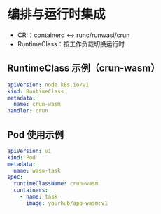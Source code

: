 # 编排与运行时集成

- CRI：containerd ↔ runc/runwasi/crun
- RuntimeClass：按工作负载切换运行时

## RuntimeClass 示例（crun-wasm）

```yaml
apiVersion: node.k8s.io/v1
kind: RuntimeClass
metadata:
  name: crun-wasm
handler: crun
```

## Pod 使用示例

```yaml
apiVersion: v1
kind: Pod
metadata:
  name: wasm-task
spec:
  runtimeClassName: crun-wasm
  containers:
    - name: task
      image: yourhub/app-wasm:v1
```

